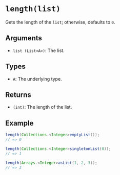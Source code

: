 # `length(list)`

Gets the length of the `list`; otherwise, defaults to `0`.

## Arguments

* `list (List<A>)`: The list.

## Types

* `A`: The underlying type.

## Returns

* `(int)`: The length of the list.

## Example

```java
length(Collections.<Integer>emptyList());
// => 0

length(Collections.<Integer>singletonList(0));
// => 1

length(Arrays.<Integer>asList(1, 2, 3));
// => 3
```
